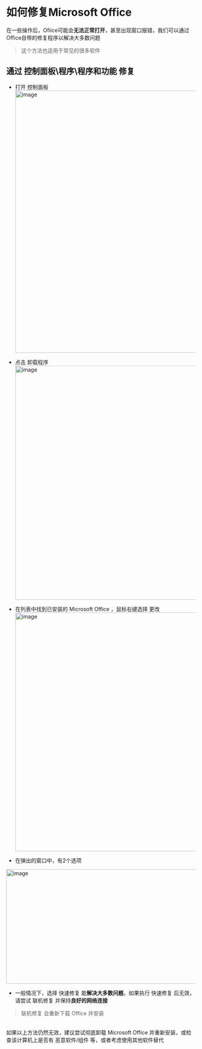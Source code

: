 # 如何修复Microsoft Office
在一些操作后，Ofiice可能会**无法正常打开**，甚至出现窗口报错，我们可以通过Office自带的修复程序以解决大多数问题

> 这个方法也适用于常见的很多软件

## 通过 控制面板\程序\程序和功能 修复
 - 打开 控制面板<br>
<img width="784" height="697" alt="image" src="https://github.com/user-atta chments/assets/a98b6277-969a-44b8-ba9d-55ea520bfbb0" /><br>

 - 点击 卸载程序<br>
<img width="1121" height="622" alt="image" src="https://github.com/user-attachments/assets/636cdf72-7190-45b7-a468-3ef3acc12375" /><br>

 - 在列表中找到已安装的 Microsoft Office ，鼠标右键选择 更改<br>
<img width="1125" height="634" alt="image" src="https://github.com/user-attachments/assets/f041453a-9037-440e-96a9-8ce5d029c7b6" /><br>

 - 在弹出的窗口中，有2个选项<br>
<img width="564" height="304" alt="image" src="https://github.com/user-attachments/assets/64bdac9e-206c-4710-a5e1-e9960783c5fd" />

 - 一般情况下，选择 快速修复 能**解决大多数问题**，如果执行 快速修复 后无效，请尝试 联机修复 并保持**良好的网络连接**
>联机修复 会重新下载 Office 并安装


<br>
如果以上方法仍然无效，建议尝试彻底卸载 Microsoft Office 并重新安装，或检查该计算机上是否有 恶意软件/组件 等，或者考虑使用其他软件替代
